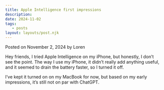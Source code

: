 ```yaml
---
title: Apple Intelligence first impressions
description:
date: 2024-11-02
tags:
   - posts
layout: layouts/post.njk
---
```


Posted on November 2, 2024 by Loren

Hey friends, I tried Apple Intelligence on my iPhone, but honestly, I don’t see the point. The way I use my iPhone, it didn’t really add anything useful, and it seemed to drain the battery faster, so I turned it off.

I’ve kept it turned on on my MacBook for now, but based on my early impressions, it’s still not on par with ChatGPT.
